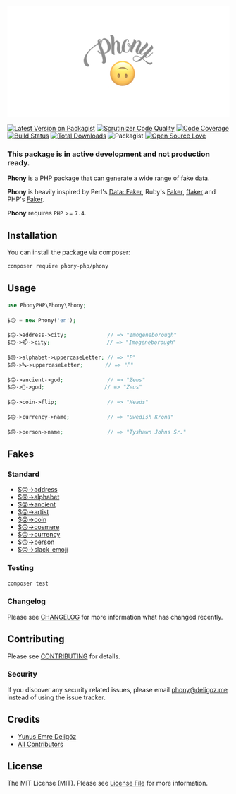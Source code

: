 [![Phony Logo](.github/asset/phony-logo.png)](https://github.com/phony-php/phony)

[![Latest Version on Packagist](https://img.shields.io/packagist/v/phony-php/phony.svg?style=flat-square)](https://packagist.org/packages/phony-php/phony)
[![Scrutinizer Code Quality](https://scrutinizer-ci.com/g/phony-php/phony/badges/quality-score.png?b=master)](https://scrutinizer-ci.com/g/phony-php/phony/?branch=master)
[![Code Coverage](https://scrutinizer-ci.com/g/phony-php/phony/badges/coverage.png?b=master)](https://scrutinizer-ci.com/g/phony-php/phony/?branch=master)
[![Build Status](https://scrutinizer-ci.com/g/phony-php/phony/badges/build.png?b=master)](https://scrutinizer-ci.com/g/phony-php/phony/build-status/master)
[![Total Downloads](https://img.shields.io/packagist/dt/phony-php/phony.svg?style=flat-square)](https://packagist.org/packages/phony-php/phony)
![Packagist](https://img.shields.io/packagist/l/phony-php/phony)
[![Open Source Love](https://badges.frapsoft.com/os/v3/open-source.svg?v=102)](https://github.com/ellerbrock/open-source-badge/) 

### This package is in active development and not production ready.

**Phony** is a PHP package that can generate a wide range of fake data.

**Phony** is heavily inspired by Perl's [Data::Faker](http://search.cpan.org/~jasonk/Data-Faker-0.07/), Ruby's [Faker](https://github.com/faker-ruby/faker), [ffaker](https://github.com/ffaker/ffaker) and PHP's [Faker](https://github.com/fzaninotto/Faker).
 
**Phony** requires `PHP` >= `7.4`.

## Installation

You can install the package via composer:

``` bash
composer require phony-php/phony
```

## Usage

``` php
use PhonyPHP\Phony\Phony;

$🙃 = new Phony('en');

$🙃->address->city;             // => "Imogeneborough"
$🙃->📫->city;                  // => "Imogeneborough"

$🙃->alphabet->uppercaseLetter; // => "P"
$🙃->🔤->uppercaseLetter;       // => "P"

$🙃->ancient->god;              // => "Zeus"
$🙃->📜->god;                   // => "Zeus"

$🙃->coin->flip;                // => "Heads"

$🙃->currency->name;            // => "Swedish Krona"

$🙃->person->name;              // => "Tyshawn Johns Sr."
```

## Fakes

### Standard

- [$🙃->address](doc/default/address.md)
- [$🙃->alphabet](doc/default/alphabet.md)
- [$🙃->ancient](doc/default/ancient.md)
- [$🙃->artist](doc/default/artist.md)
- [$🙃->coin](doc/default/coin.md)
- [$🙃->cosmere](doc/default/cosmere.md)
- [$🙃->currency](doc/default/currency.md)
- [$🙃->person](doc/default/person.md)
- [$🙃->slack_emoji](doc/default/slack_emoji.md)

### Testing

``` bash
composer test
```

### Changelog

Please see [CHANGELOG](CHANGELOG.md) for more information what has changed recently.

## Contributing

Please see [CONTRIBUTING](CONTRIBUTING.md) for details.

### Security

If you discover any security related issues, please email phony@deligoz.me instead of using the issue tracker.

## Credits

- [Yunus Emre Deligöz](https://github.com/deligoez)
- [All Contributors](../../contributors)

## License

The MIT License (MIT). Please see [License File](LICENSE.md) for more information.
